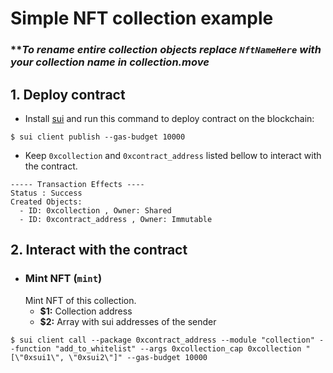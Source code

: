 # **Simple NFT collection example**

### ***To rename entire collection objects replace `NftNameHere` with your collection name in collection.move*

## **1. Deploy contract**
* Install [sui](https://docs.sui.io/devnet/learn) and run this command to deploy contract on the blockchain:
```
$ sui client publish --gas-budget 10000
```
* Keep `0xcollection` and `0xcontract_address` listed bellow to interact with the contract.
```
----- Transaction Effects ----
Status : Success
Created Objects:
  - ID: 0xcollection , Owner: Shared
  - ID: 0xcontract_address , Owner: Immutable
```
## **2. Interact with the contract**
* ### **Mint NFT (`mint`)**
  Mint NFT of this collection.
  * **$1:** Collection address
  * **$2:** Array with sui addresses of the sender
```
$ sui client call --package 0xcontract_address --module "collection" --function "add_to_whitelist" --args 0xcollection_cap 0xcollection "[\"0xsui1\", \"0xsui2\"]" --gas-budget 10000
```